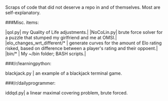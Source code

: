 Scraps of code that did not deserve a repo in and of themselves.  Most
are self-explanatory.

###Misc. items:

  |qol.py| my Quality of Life adjustments.|
  |NoCoLin.py| brute force solver for a puzzle that stumped my
  girlfriend and me at OMSI.|
  |elo_changes_wrt_different/* | generate curves for the amount of Elo
  rating risked, based on difference between a player's rating and
  their oppoent.|
  |bin/* | My ~/bin folder; BASH scripts.|

###/r/learningpython:

  blackjack.py | an example of a blackjack terminal game.

###/r/dailyprogrammer:

  iddqd.py| a linear maximal covering problem, brute forced.
